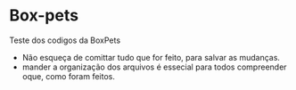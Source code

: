 # Box-pets
Teste dos codigos da BoxPets 

- Não esqueça de comittar tudo que for feito, para salvar as mudanças.
- mander a organização dos arquivos é essecial para todos compreender oque, como foram feitos.